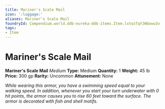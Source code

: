 ```yaml
---
title: Mariner's Scale Mail
icon: ':luggage:'
aliases: Mariner's Scale Mail
foundryId: Compendium.world.ddb-eureka-ddb-items.Item.lxtozTqYJWbowu3v
tags:
- Item
---
```


# Mariner's Scale Mail

**Mariner's Scale Mail**
_Medium_
**Type:** Medium
**Quantity:** 1
**Weight:** 45 lb
**Price:** 300 gp
**Rarity:** Uncommon
**Attunement:** None

*While wearing this armor, you have a swimming speed equal to your walking speed. In addition, whenever you start your turn underwater with 0 hit points, the armor causes you to rise 60 feet toward the surface. The armor is decorated with fish and she<span class="No-Break">ll motifs.</span>*